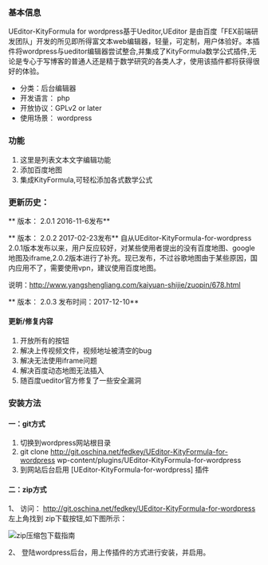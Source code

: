 ### 基本信息
UEditor-KityFormula for wordpress基于Ueditor,UEditor 是由百度「FEX前端研发团队」开发的所见即所得富文本web编辑器，轻量，可定制，用户体验好。本插件将wordpress与ueditor编辑器尝试整合,并集成了KityFormula数学公式插件,无论是专心于写博客的普通人还是精于数学研究的各类人才，使用该插件都将获得很好的体验。

* 分类：后台编辑器
* 开发语言： php
* 开放协议：GPLv2 or later
* 使用场景： wordpress

### 功能
1. 这里是列表文本文字编辑功能
2. 添加百度地图
3. 集成KityFormula,可轻松添加各式数学公式

### 更新历史：

 ** 版本： 2.0.1            2016-11-6发布**

 ** 版本： 2.0.2           2017-02-23发布**
自从UEditor-KityFormula-for-wordpress 2.0.1版本发布以来，用户反应较好，对某些使用者提出的没有百度地图、google地图及iframe,2.0.2版本进行了补充。现已发布，不过谷歌地图由于某些原因，国内应用不了，需要使用vpn，建议使用百度地图。

说明：http://www.yangshengliang.com/kaiyuan-shijie/zuopin/678.html

 ** 版本：  2.0.3         发布时间：2017-12-10**

#### 更新/修复内容
1. 开放所有的按钮<br />
2. 解决上传视频文件，视频地址被清空的bug<br />
3. 解决无法使用iframe问题<br />
4. 解决百度动态地图无法插入<br />
5. 随百度ueditor官方修复了一些安全漏洞<br />

### 安装方法

#### 一：git方式

1. 切换到wordpress网站根目录
2. git clone http://git.oschina.net/fedkey/UEditor-KityFormula-for-wordpress wp-content/plugins/UEditor-KityFormula-for-wordpress
3. 到网站后台启用 [UEditor-KityFormula-for-wordpress] 插件

#### 二：zip方式
1、 访问： http://git.oschina.net/fedkey/UEditor-KityFormula-for-wordpress 左上角找到 zip下载按钮,如下图所示：

![zip压缩包下载指南](http://git.oschina.net/uploads/images/2017/0223/105152_be575a94_322734.png "在这里输入图片标题")


2、 登陆wordpress后台，用上传插件的方式进行安装，并启用。